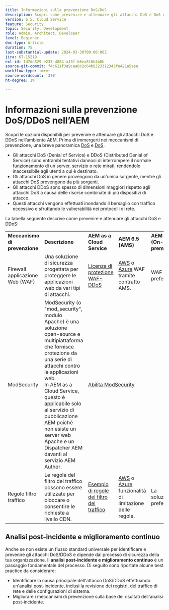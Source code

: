 ```yaml
---
title: Informazioni sulla prevenzione DoS/DoS
description: Scopri come prevenire e attenuare gli attacchi DoS e DoS contro l’AEM.
version: 6.5, Cloud Service
feature: Security
topic: Security, Development
role: Admin, Architect, Developer
level: Beginner
doc-type: Article
duration: 75
last-substantial-update: 2024-03-30T00:00:00Z
jira: KT-15219
exl-id: 1d7dd829-e235-4884-a13f-b6ea8f6b4b0b
source-git-commit: f4c621f3a9caa8c2c64b8323312343fe421a5aee
workflow-type: tm+mt
source-wordcount: '370'
ht-degree: 1%

---
```


# Informazioni sulla prevenzione DoS/DDoS nell’AEM

Scopri le opzioni disponibili per prevenire e attenuare gli attacchi DoS e DDoS nell’ambiente AEM. Prima di immergerti nei meccanismi di prevenzione, una breve panoramica [DoS](https://developer.mozilla.org/en-US/docs/Glossary/DOS_attack) e [DoS](https://developer.mozilla.org/en-US/docs/Glossary/Distributed_Denial_of_Service).

- Gli attacchi DoS (Denial of Service) e DDoS (Distributed Denial of Service) sono entrambi tentativi dannosi di interrompere il normale funzionamento di un server, servizio o rete mirati, rendendolo inaccessibile agli utenti a cui è destinato.
- Gli attacchi DoS in genere provengono da un&#39;unica sorgente, mentre gli attacchi DoS provengono da più sorgenti.
- Gli attacchi DDoS sono spesso di dimensioni maggiori rispetto agli attacchi DoS a causa delle risorse combinate di più dispositivi di attacco.
- Questi attacchi vengono effettuati inondando il bersaglio con traffico eccessivo e sfruttando le vulnerabilità nei protocolli di rete.

La tabella seguente descrive come prevenire e attenuare gli attacchi DoS e DDoS:

<table>
    <tbody>
        <tr>
            <td><strong>Meccanismo di prevenzione</strong></td>
            <td><strong>Descrizione</strong></td>
            <td><strong>AEM as a Cloud Service</strong></td>
            <td><strong>AEM 6.5 (AMS)</strong></td>
            <td><strong>AEM 6.5 (On-prem)</strong></td>
        </tr>
        <tr>
            <td>Firewall applicazione Web (WAF)</td>
            <td>Una soluzione di sicurezza progettata per proteggere le applicazioni web da vari tipi di attacchi.</td>
            <td>
            <a href="https://experienceleague.adobe.com/en/docs/experience-manager-learn/cloud-service/security/traffic-filter-and-waf-rules/examples-and-analysis#waf-rules" target="_blank">Licenza di protezione WAF-DDoS</a></td>
            <td><a href="https://docs.aws.amazon.com/waf/" target="_blank">AWS</a> o <a href="https://azure.microsoft.com/en-us/products/web-application-firewall" target="_blank">Azure</a> WAF tramite contratto AMS.</td>
            <td>WAF preferito</td>
        </tr>
        <tr>
            <td>ModSecurity</td>
            <td>ModSecurity (o "mod_security", modulo Apache) è una soluzione open-source e multipiattaforma che fornisce protezione da una serie di attacchi contro le applicazioni web.<br/> In AEM as a Cloud Service, questo è applicabile solo al servizio di pubblicazione AEM poiché non esiste un server web Apache e un Dispatcher AEM davanti al servizio AEM Author.</td>
            <td colspan="3"><a href="https://experienceleague.adobe.com/it/docs/experience-manager-learn/foundation/security/modsecurity-crs-dos-attack-protection" target="_blank">Abilita ModSecurity </a></td>
        </tr>
        <tr>
            <td>Regole filtro traffico</td>
            <td>Le regole del filtro del traffico possono essere utilizzate per bloccare o consentire le richieste a livello CDN.</td>
            <td><a href="https://experienceleague.adobe.com/en/docs/experience-manager-learn/cloud-service/security/traffic-filter-and-waf-rules/examples-and-analysis" target="_blank">Esempio di regole del filtro del traffico</a></td>
            <td><a href="https://docs.aws.amazon.com/waf/latest/developerguide/waf-rule-statement-type-rate-based.html" target="_blank">AWS</a> o <a href="https://learn.microsoft.com/en-us/azure/web-application-firewall/ag/rate-limiting-overview" target="_blank">Azure</a> funzionalità di limitazione delle regole.</td>
            <td>La soluzione preferita</td>
        </tr>
    </tbody>
</table>

## Analisi post-incidente e miglioramento continuo

Anche se non esiste un flusso standard universale per identificare e prevenire gli attacchi DoS/DDoS e dipende dal processo di sicurezza della tua organizzazione. Il **analisi post-incidente e miglioramento continuo** è un passaggio fondamentale del processo. Di seguito sono riportate alcune best practice da considerare:

- Identificare la causa principale dell&#39;attacco DoS/DDoS effettuando un&#39;analisi post-incidente, inclusi la revisione dei registri, del traffico di rete e delle configurazioni di sistema.
- Migliorare i meccanismi di prevenzione sulla base dei risultati dell&#39;analisi post-incidente.

